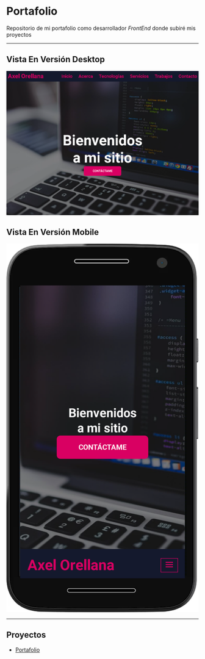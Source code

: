 # Portafolio

Repositorio de mi portafolio como desarrollador _FrontEnd_ donde subiré
mis proyectos

---

## Vista En Versión Desktop

![Vista_En_Versión_Desktop](assets/design/desktop-design.jpg)

## Vista En Versión Mobile

![Vista_En_Versión_Mobile](assets/design/mobile-design.jpg)

---

## Proyectos

- [Portafolio](https://axe10rellana.netlify.app/)
